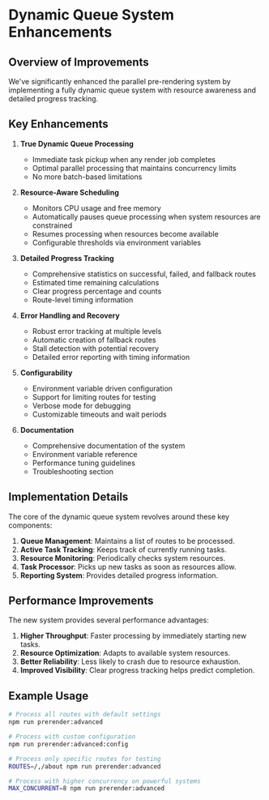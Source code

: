 # Dynamic Queue System Enhancements

## Overview of Improvements

We've significantly enhanced the parallel pre-rendering system by implementing a fully dynamic queue system with resource awareness and detailed progress tracking.

## Key Enhancements

1. **True Dynamic Queue Processing**
   - Immediate task pickup when any render job completes
   - Optimal parallel processing that maintains concurrency limits
   - No more batch-based limitations

2. **Resource-Aware Scheduling**
   - Monitors CPU usage and free memory
   - Automatically pauses queue processing when system resources are constrained
   - Resumes processing when resources become available
   - Configurable thresholds via environment variables

3. **Detailed Progress Tracking**
   - Comprehensive statistics on successful, failed, and fallback routes
   - Estimated time remaining calculations
   - Clear progress percentage and counts
   - Route-level timing information

4. **Error Handling and Recovery**
   - Robust error tracking at multiple levels
   - Automatic creation of fallback routes
   - Stall detection with potential recovery
   - Detailed error reporting with timing information

5. **Configurability**
   - Environment variable driven configuration
   - Support for limiting routes for testing
   - Verbose mode for debugging
   - Customizable timeouts and wait periods

6. **Documentation**
   - Comprehensive documentation of the system
   - Environment variable reference
   - Performance tuning guidelines
   - Troubleshooting section

## Implementation Details

The core of the dynamic queue system revolves around these key components:

1. **Queue Management**: Maintains a list of routes to be processed.
2. **Active Task Tracking**: Keeps track of currently running tasks.
3. **Resource Monitoring**: Periodically checks system resources.
4. **Task Processor**: Picks up new tasks as soon as resources allow.
5. **Reporting System**: Provides detailed progress information.

## Performance Improvements

The new system provides several performance advantages:

1. **Higher Throughput**: Faster processing by immediately starting new tasks.
2. **Resource Optimization**: Adapts to available system resources.
3. **Better Reliability**: Less likely to crash due to resource exhaustion.
4. **Improved Visibility**: Clear progress tracking helps predict completion.

## Example Usage

```bash
# Process all routes with default settings
npm run prerender:advanced

# Process with custom configuration
npm run prerender:advanced:config

# Process only specific routes for testing
ROUTES=/,/about npm run prerender:advanced

# Process with higher concurrency on powerful systems
MAX_CONCURRENT=8 npm run prerender:advanced
```
